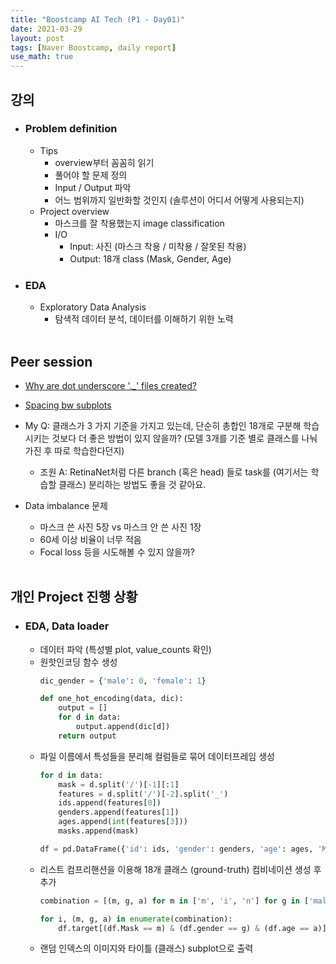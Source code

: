 ```yaml
---
title: "Boostcamp AI Tech (P1 - Day01)"
date: 2021-03-29
layout: post
tags: [Naver Boostcamp, daily report]
use_math: true
---
```


## 강의
* ### Problem definition
    * Tips
        * overview부터 꼼꼼히 읽기
        * 풀어야 할 문제 정의
        * Input / Output 파악
        * 어느 범위까지 일반화할 것인지 (솔루션이 어디서 어떻게 사용되는지)
    * Project overview
        * 마스크를 잘 착용했는지 image classification
        * I/O
            * Input: 사진 (마스크 착용 / 미착용 / 잘못된 착용)
            * Output: 18개 class (Mask, Gender, Age)
* ### EDA
    * Exploratory Data Analysis
        * 탐색적 데이터 분석, 데이터를 이해하기 위한 노력
<br><br>

## Peer session
* [Why are dot underscore '._' files created?](https://apple.stackexchange.com/questions/14980/why-are-dot-underscore-files-created-and-how-can-i-avoid-them)

* [Spacing bw subplots](https://www.kite.com/python/answers/how-to-set-the-spacing-between-subplots-in-matplotlib-in-python)

* My Q: 클래스가 3 가지 기준을 가지고 있는데, 단순히 총합인 18개로 구분해 학습시키는 것보다 더 좋은 방법이 있지 않을까? (모델 3개를 기준 별로 클래스를 나눠 가진 후 따로 학습한다던지)
    * 조원 A: RetinaNet처럼 다른 branch (혹은 head) 들로 task를 (여기서는 학습할 클래스) 분리하는 방법도 좋을 것 같아요.

* Data imbalance 문제
    * 마스크 쓴 사진 5장 vs 마스크 안 쓴 사진 1장
    * 60세 이상 비율이 너무 적음
    * Focal loss 등을 시도해볼 수 있지 않을까?
<br><br>

## 개인 Project 진행 상황
* ### EDA, Data loader
    * 데이터 파악 (특성별 plot, value_counts 확인)
    * 원핫인코딩 함수 생성
        ```python
        dic_gender = {'male': 0, 'female': 1}

        def one_hot_encoding(data, dic):
            output = []
            for d in data:
                output.append(dic[d])
            return output
        ```
    * 파일 이름에서 특성들을 분리해 컬럼들로 묶어 데이터프레임 생성
        ```python
        for d in data:
            mask = d.split('/')[-1][:1]
            features = d.split('/')[-2].split('_')
            ids.append(features[0])
            genders.append(features[1])
            ages.append(int(features[3]))
            masks.append(mask)

        df = pd.DataFrame({'id': ids, 'gender': genders, 'age': ages, 'Mask': masks, 'target': None, 'img': data})
        ```
    * 리스트 컴프리핸션을 이용해 18개 클래스 (ground-truth) 컴비네이션 생성 후 추가
        ```python
        combination = [(m, g, a) for m in ['m', 'i', 'n'] for g in ['male', 'female'] for a in [0, 1, 2]]

        for i, (m, g, a) in enumerate(combination):
            df.target[(df.Mask == m) & (df.gender == g) & (df.age == a)] = i
        ```
    * 랜덤 인덱스의 이미지와 타이틀 (클래스) subplot으로 출력
<br><br>